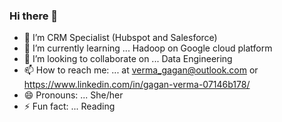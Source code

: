 ### Hi there 👋

- 🔭 I’m CRM Specialist (Hubspot and Salesforce)
- 🌱 I’m currently learning ... Hadoop on Google cloud platform
- 👯 I’m looking to collaborate on ... Data Engineering
 - 📫 How to reach me: ... at verma_gagan@outlook.com or https://www.linkedin.com/in/gagan-verma-07146b178/
- 😄 Pronouns: ... She/her
- ⚡ Fun fact: ... Reading 

